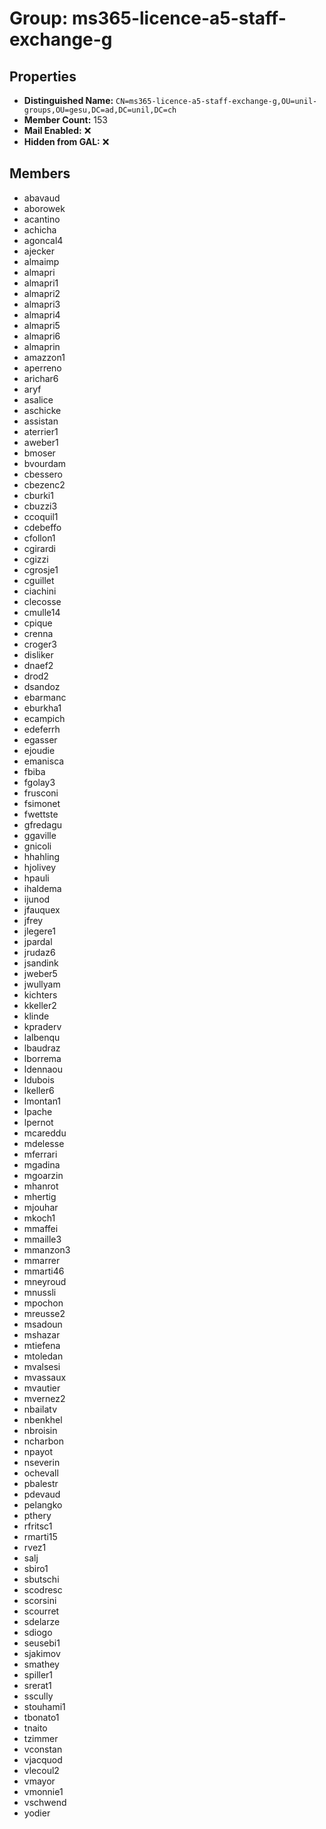 # Group: ms365-licence-a5-staff-exchange-g

## Properties

- **Distinguished Name:** `CN=ms365-licence-a5-staff-exchange-g,OU=unil-groups,OU=gesu,DC=ad,DC=unil,DC=ch`
- **Member Count:** 153
- **Mail Enabled:** ❌
- **Hidden from GAL:** ❌

## Members

- abavaud
- aborowek
- acantino
- achicha
- agoncal4
- ajecker
- almaimp
- almapri
- almapri1
- almapri2
- almapri3
- almapri4
- almapri5
- almapri6
- almaprin
- amazzon1
- aperreno
- arichar6
- aryf
- asalice
- aschicke
- assistan
- aterrier1
- aweber1
- bmoser
- bvourdam
- cbessero
- cbezenc2
- cburki1
- cbuzzi3
- ccoquil1
- cdebeffo
- cfollon1
- cgirardi
- cgizzi
- cgrosje1
- cguillet
- ciachini
- clecosse
- cmulle14
- cpique
- crenna
- croger3
- disliker
- dnaef2
- drod2
- dsandoz
- ebarmanc
- eburkha1
- ecampich
- edeferrh
- egasser
- ejoudie
- emanisca
- fbiba
- fgolay3
- frusconi
- fsimonet
- fwettste
- gfredagu
- ggaville
- gnicoli
- hhahling
- hjolivey
- hpauli
- ihaldema
- ijunod
- jfauquex
- jfrey
- jlegere1
- jpardal
- jrudaz6
- jsandink
- jweber5
- jwullyam
- kichters
- kkeller2
- klinde
- kpraderv
- lalbenqu
- lbaudraz
- lborrema
- ldennaou
- ldubois
- lkeller6
- lmontan1
- lpache
- lpernot
- mcareddu
- mdelesse
- mferrari
- mgadina
- mgoarzin
- mhanrot
- mhertig
- mjouhar
- mkoch1
- mmaffei
- mmaille3
- mmanzon3
- mmarrer
- mmarti46
- mneyroud
- mnussli
- mpochon
- mreusse2
- msadoun
- mshazar
- mtiefena
- mtoledan
- mvalsesi
- mvassaux
- mvautier
- mvernez2
- nbailatv
- nbenkhel
- nbroisin
- ncharbon
- npayot
- nseverin
- ochevall
- pbalestr
- pdevaud
- pelangko
- pthery
- rfritsc1
- rmarti15
- rvez1
- salj
- sbiro1
- sbutschi
- scodresc
- scorsini
- scourret
- sdelarze
- sdiogo
- seusebi1
- sjakimov
- smathey
- spiller1
- srerat1
- sscully
- stouhami1
- tbonato1
- tnaito
- tzimmer
- vconstan
- vjacquod
- vlecoul2
- vmayor
- vmonnie1
- vschwend
- yodier
